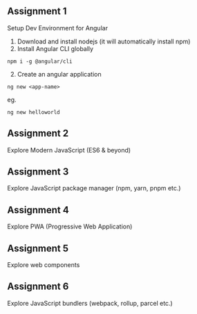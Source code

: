 ## Assignment 1

Setup Dev Environment for Angular

1. Download and install nodejs (it will automatically install npm)
2. Install Angular CLI globally

```
npm i -g @angular/cli
```

2. Create an angular application

```
ng new <app-name>
```

eg.
```
ng new helloworld
```

## Assignment 2

Explore Modern JavaScript (ES6 & beyond)


## Assignment 3

Explore JavaScript package manager (npm, yarn, pnpm etc.)


## Assignment 4

Explore PWA (Progressive Web Application)


## Assignment 5

Explore web components

## Assignment 6

Explore JavaScript bundlers (webpack, rollup, parcel etc.)
